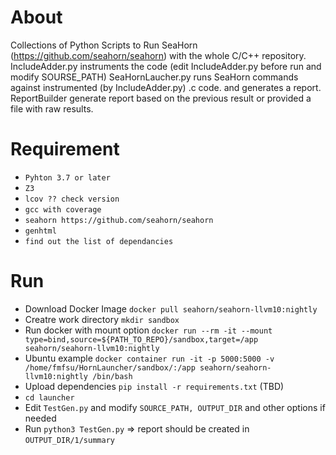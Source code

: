 About
=====

Collections of Python Scripts to Run SeaHorn (https://github.com/seahorn/seahorn) with the whole C/C++ repository.
IncludeAdder.py instruments the code (edit IncludeAdder.py before run and modify SOURSE_PATH)
SeaHornLaucher.py runs SeaHorn commands against instrumented (by IncludeAdder.py) .c code. and generates a report.
ReportBuilder generate report based on the previous result or provided a file with raw results.

Requirement 
============

* `Pyhton 3.7 or later`
* `Z3`
* `lcov ?? check version`
* `gcc with coverage`
* `seahorn https://github.com/seahorn/seahorn`
* `genhtml`
* `find out the list of dependancies`

Run
===
* Download Docker Image `docker pull seahorn/seahorn-llvm10:nightly`
* Creatre work directory `mkdir sandbox` 
* Run docker with mount option `docker run --rm -it --mount type=bind,source=${PATH_TO_REPO}/sandbox,target=/app 
seahorn/seahorn-llvm10:nightly` 
* Ubuntu example `docker container run -it -p 5000:5000 -v /home/fmfsu/HornLauncher/sandbox/:/app seahorn/seahorn-llvm10:nightly /bin/bash
`
* Upload dependencies `pip install -r requirements.txt` (TBD)
* `cd launcher`   
* Edit `TestGen.py` and modify `SOURCE_PATH, OUTPUT_DIR` and other options if needed
* Run `python3 TestGen.py` => report should be created in `OUTPUT_DIR/1/summary`
